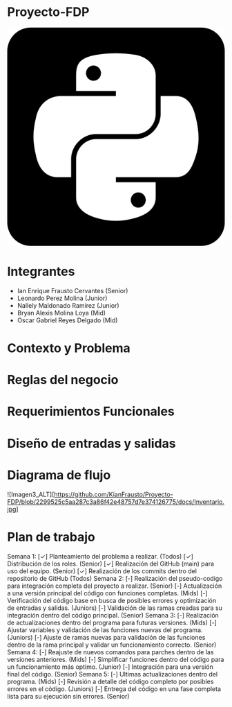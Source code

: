 # Proyecto-FDP

![Imagen2_ALT](https://github.com/KianFrausto/Proyecto-FDP/blob/2299525c5aa287c3a86f42e48757d7e374126775/docs/5968396.png)

# Integrantes
- Ian Enrique Frausto Cervantes (Senior)
- Leonardo Perez Molina (Junior)
- Nallely Maldonado Ramírez (Junior)
- Bryan Alexis Molina Loya (Mid)
- Oscar Gabriel Reyes Delgado (Mid)

# Contexto y Problema

# Reglas del negocio

# Requerimientos Funcionales

# Diseño de entradas y salidas

# Diagrama de flujo

![Imagen3_ALT][https://github.com/KianFrausto/Proyecto-FDP/blob/2299525c5aa287c3a86f42e48757d7e374126775/docs/Inventario.jpg]

# Plan de trabajo
Semana 1:
[✓] Planteamiento del problema a realizar. (Todos)
[✓] Distribución de los roles. (Senior)
[✓] Realización del GitHub (main) para uso del equipo.
(Senior)
[✓] Realización de los commits dentro del repositorio de
GitHub (Todos)
Semana 2:
[-] Realización del pseudo-codigo para integración
completa del proyecto a realizar. (Senior)
[-] Actualización a una versión principal del código con
funciones completas. (Mids)
[-] Verificación del código base en busca de posibles
errores y optimización de entradas y salidas. (Juniors)
[-] Validación de las ramas creadas para su integración
dentro del código principal. (Senior)
Semana 3:
[-] Realización de actualizaciones dentro del programa
para futuras versiones. (Mids)
[-] Ajustar variables y validación de las funciones nuevas
del programa. (Juniors)
[-] Ajuste de ramas nuevas para validación de las
funciones dentro de la rama principal y validar un
funcionamiento correcto. (Senior)
Semana 4:
[-] Reajuste de nuevos comandos para parches dentro de
las versiones anteriores. (Mids)
[-] Simplificar funciones dentro del código para un
funcionamiento más optimo. (Junior)
[-] Integración para una versión final del código. (Senior)
Semana 5:
[-] Ultimas actualizaciones dentro del programa. (Mids)
[-] Revisión a detalle del código completo por posibles
errores en el código. (Juniors)
[-] Entrega del código en una fase completa lista para su
ejecución sin errores. (Senior)

[def]: https://github.com/KianFrausto/Proyecto-FDP/blob/2299525c5aa287c3a86f42e48757d7e374126775/docs/Inventario.jpg